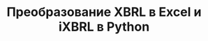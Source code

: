 ﻿---
title: Преобразование XBRL в Excel и iXBRL в Python
linktitle: Преобразование
type: docs
weight: 25
url: /ru/python-net/conversion/
description: Python Finance Библиотека API может использоваться для преобразования XBRL в форматы Excel XLSX и iXBRL.
---
